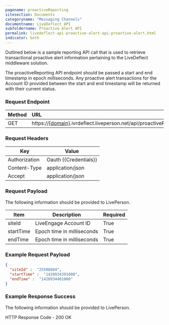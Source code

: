 ```yaml
---
pagename: proactiveReporting
sitesection: Documents
categoryname: "Messaging Channels"
documentname: LiveDeflect API
subfoldername: Proactive Alert API
permalink: livedeflect-api-proactive-alert-api-proactive-alert.html
indicator: both
---
```

Outlined below is a sample reporting API call that is used to retrieve transactional proactive alert information pertaining to the LiveDeflect middleware solution.

The proactiveReporting API endpoint should be passed a start and end timestamp in epoch milliseconds. Any proactive alert transactions for the Account ID provided between the start and end timestamp will be returned with their current status.

### Request Endpoint

| Method  |URL |
| :-------- | :-----|
| GET | https://[{domain}](/agent-domain-domain-api.html).ivrdeflect.liveperson.net/api/proactiveReporting  |

### Request Headers

<table>
<thead>
  <tr>
    <th>Key</th>
    <th>Value</th>
  </tr>
</thead>
<tbody>
  <tr>
    <td>Authorization</td>
    <td>Oauth {{Credentials}}</td>
  </tr>
  <tr>
    <td>Content-Type</td>
    <td>application/json</td>
  </tr>
  <tr>
    <td>Accept</td>
    <td>application/json</td>
  </tr>
</tbody>
</table>


### Request Payload

The following information should be provided to LivePerson.

<table>
<thead>
  <tr>
    <th>Item</th>
    <th>Description</th>
    <th>Required</th>
  </tr>
  </thead>
  <tbody>
  <tr>
    <td>siteId</td>
    <td>LiveEngage Account ID</td>
    <td>True</td>
  </tr>
  <tr>
    <td>startTime</td>
    <td>Epoch time in milliseconds</td>
    <td>True</td>
  </tr>
  <tr>
    <td>endTime</td>
    <td>Epoch time in milliseconds</td>
    <td>True</td>
  </tr>
</tbody>
</table>


### Example Request Payload

```json
{
  "siteId" :  "25508804",
  "startTime" :  "1428934391000",
  "endTime" :  "1428934401000"
}
```


### Example Response Success

The following information should be provided to LivePerson.

HTTP Response Code - 200 OK
